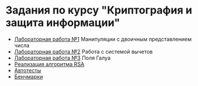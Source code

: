 # Задания по курсу  "Криптография и защита информации"

- [Лабораторная работа №1](https://github.com/dep-810b-studs/cryptography/blob/master/Cryptography.Arithmetic/WorkingWithBits) Манипуляции с двоичным представлением числа
- [Лабораторная работа №2](https://github.com/dep-810b-studs/cryptography/tree/master/Cryptography.Arithmetic/ResidueNumberSystem) Работа с системой вычетов
- [Лабораторная работа №3](https://github.com/dep-810b-studs/cryptography/tree/master/Cryptography.Arithmetic/GaloisField) Поля Галуа
- [Реализация алгоритма RSA](https://github.com/dep-810b-studs/cryptography/blob/master/Cryptography.Algorithms/RSA/RSACipher.cs)
- [Автотесты](https://github.com/dep-810b-studs/cryptography/tree/master/Cryptography.Autotests)
- [Бенчмарки](https://github.com/dep-810b-studs/cryptography/tree/master/Cryptography.Benchmarks)
